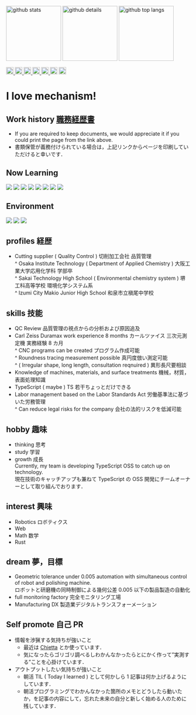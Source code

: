 <p align="left"> 
  <img alt="github stats" height="150px" src="https://github-readme-stats.vercel.app/api?username=YoshitakaNaraoka&count_private=true&theme=onedark&show_icons=true" />
  <img alt="github details" height="150px" src="https://github-profile-summary-cards.vercel.app/api/cards/profile-details?username=YoshitakaNaraoka&count_private=true&theme=onedark&show_icons=true" />
  <img alt="github top langs" height="150px" src="https://github-readme-stats.vercel.app/api/top-langs/?username=YoshitakaNaraoka&count_private=true&layout=compact&theme=onedark&show_icons=true" />
<p align="left">
  <a href="https://github.com/YoshitakaNaraoka/YoshitakaNaraoka/">
    <img height="20" src="https://komarev.com/ghpvc/?username=YoshitakaNaraoka" alt="YoshitakaNaraoka" />
  </a>
  <a href="http://twitter.com/k1y6k">
    <img height="20" src="https://img.shields.io/twitter/follow/k1y6k?label=Twitter&logo=twitter&style=flat" />
  </a>
  <a href="https://github.com/YoshitakaNaraoka">
    <img height="20" src="https://img.shields.io/github/followers/YoshitakaNaraoka?label=follow&logo=github&style=flat" />
  </a>
  <a href="https://www.reddit.com/user/k1y6k">
    <img height="20" src="https://img.shields.io/reddit/user-karma/combined/k1y6k?label=Reddit&logo=reddit&style=flat" />
  </a>
  <a href="http://qiita.com/k1y6k">
    <img height="20" src="https://qiita-badge.apiapi.app/s/k1y6k/posts.svg" />
  </a>
  <//qiita.com/k1y6k">
    <img height="20" src="https://qiita-badge.apiapi.app/s/k1y6k/contributions.svg" />
  </a>
  <a href="https://zenn.dev/placeless">
    <img height="20" src="https://badgen.org/img/zenn/placeless/articles?style=plastic" />
  </a>
</p>

# I love mechanism!

## Work history [職務経歴書](docs/Work_history.md)
 - If you are required to keep documents, we would appreciate it if you could print the page from the link above.
 - 書類保管が義務付けられている場合は，上記リンクからページを印刷していただけると幸いです．

## Now Learning
<img src="https://img.shields.io/badge/Javascript-276DC3.svg?logo=javascript&style=flat"> <img src="https://img.shields.io/badge/-TypeScript-007ACC.svg?logo=typescript&style=flat"> <img src="https://img.shields.io/badge/-Python-F9DC3E.svg?logo=python&style=flat"> <img src="https://img.shields.io/badge/-Docker-EEE.svg?logo=docker&style=flat">
<img src="https://img.shields.io/badge/-Rust-red.svg?logo=rust&amp;style=plastic"> <img src="https://img.shields.io/badge/-Prettier-F7B93E.svg?logo=prettier&amp;style=plastic"> <img src="https://img.shields.io/badge/-Node.js-339933.svg?logo=node.js&amp;style=plastic"> <img src="https://img.shields.io/badge/-Eslint-4B32C3.svg?logo=eslint&amp;style=plastic">

## Environment
<img src="https://img.shields.io/badge/-Windows-0078D6.svg?logo=windows&style=flat"> <img src="https://img.shields.io/badge/-Visual%20Studio%20Code-007ACC.svg?logo=visual-studio-code&style=flat"> <img src="https://img.shields.io/badge/-GitHub-181717.svg?logo=github&style=flat">

## profiles 経歴  
 - Cutting supplier ( Quality Control ) 切削加工会社 品質管理  
 ^ Osaka Institute Technology ( Department of Applied Chemistry ) 大阪工業大学応用化学科 学部卒  
 ^ Sakai Technology High School ( Environmental chemistry system ) 堺工科高等学校 環境化学システム系  
 ^ Izumi City Makio Junior High School 和泉市立槇尾中学校  

## skills 技能
 - QC Review 品質管理の視点からの分析および原因追及  
 - Carl Zeiss Duramax work experience 8 months カールツァイス 三次元測定機 実務経験 8 カ月  
 ^ CNC programs can be created プログラム作成可能  
 ^ Roundness tracing measurement possible 真円度倣い測定可能  
 ^ ( Irregular shape, long length, consultation reqnuired ) 異形長尺要相談  
 - Knowledge of machines, materials, and surface treatments 機械，材質，表面処理知識
 - TypeScript ( maybe ) TS 若干ちょっとだけできる  
 - Labor management based on the Labor Standards Act 労働基準法に基づいた労務管理  
 ^ Can reduce legal risks for the company 会社の法的リスクを低減可能  

## hobby 趣味
 - thinking 思考  
 - study 学習  
 - growth 成長  
Currently, my team is developing TypeScript OSS to catch up on technology.  
現在技術のキャッチアップも兼ねて TypeScript の OSS 開発にチームオーナーとして取り組んでおります．  

## interest 興味  
 - Robotics ロボティクス  
 - Web
 - Math 数学
 - Rust

## dream 夢，目標
 - Geometric tolerance under 0.005 automation with simultaneous control of robot and polishing machine.  
   ロボットと研磨機の同時制御による幾何公差 0.005 以下の製品製造の自動化
 - full monitoring factory 完全モニタリング工場
 - Manufacturing DX 製造業デジタルトランスフォーメーション

## Self promote 自己 PR
 - 情報を渉猟する気持ちが強いこと
   - 最近は [Chietta](https://www.chietta.app/) とか使っています．
   - 気になったらゴリゴリ調べるしわかんなかったらとにかく作って”実測する”ことを心掛けています．
 - アウトプットしたい気持ちが強いこと
   - 朝活 TIL ( Today I learned ) として何かしら 1 記事は何か上げるようにしています．
   - 朝活プログラミングでわかんなかった箇所のメモとどうしたら動いたか，を記事の内容にして，忘れた未来の自分と新しく始める人のために残しています．
